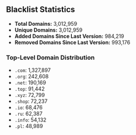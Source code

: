 ## Blacklist Statistics

- **Total Domains:** 3,012,959
- **Unique Domains:** 3,012,959
- **Added Domains Since Last Version:** 984,219
- **Removed Domains Since Last Version:** 993,176

### Top-Level Domain Distribution

-  `.com`: 1,327,897
-  `.org`: 242,608
-  `.net`: 190,169
-  `.top`: 91,442
-  `.xyz`: 72,799
-  `.shop`: 72,237
-  `.io`: 68,476
-  `.ru`: 62,387
-  `.info`: 54,132
-  `.pl`: 48,989
